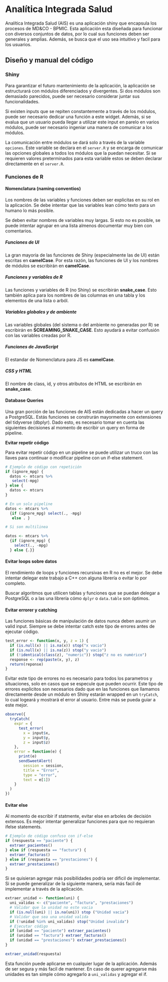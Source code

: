 # Analítica Integrada Salud

Analítica Integrada Salud (AIS) es una aplicación shiny que encapsula los procesos de MD&CO - BPMIC. Esta aplicación esta diseñada para funcionar con diversos conjuntos de datos, por lo cual sus funciones deben ser generales y amplias. Además, se busca que el uso sea intuitivo y facil para los usuarios.

## Diseño y manual del código

### Shiny

Para garantizar el futuro mantenimiento de la aplicación, la aplicación se estructurará con módulos diferenciados y divergentes. Si dos módulos son demasiado parecidos, puede ser necesario considerar juntar sus funcionalidades.

Si existen inputs que se repiten constantemente a través de los módulos, puede ser necesario dedicar una función a este widget. Además, si se evalua que un usuario pueda llegar a utilizar este input en parelo en varios módulos, puede ser necesario ingeniar una manera de comunicar a los módulos.

La comunicación entre módulos se dará solo a través de la variable `opciones`. Este variable se declara en el `server.R` y se encarga de comunicar las opciones globales a todos los módulos que la puedan necesitar. Si se requieren valores preterminados para esta variable estos se deben declarar directamente en el `server.R`.

### Funciones de R

#### Nomenclatura (naming conventios)

Los nombres de las variables y funciones deben ser explicitas en su rol en la aplicación. Se debe intentar que las variables lean cómo texto para un humano lo más posible.

Se deben evitar nombres de variables muy largas. Si esto no es posible, se puede intentar agrupar en una lista almenos documentar muy bien con comentarios.

##### Funciones de UI

La gran mayoria de las funciones de Shiny (especialmente las de UI) están escritas en **camelCase**. Por esta razón, las funciones de UI y los nombres de módulos se escribirán en **camelCase**.

##### Funciones y variables de R

Las funciones y variables de R (no Shiny) se escribirán **snake_case**. Esto también aplica para los nombres de las columnas en una tabla y los elementos de una lista o arból.

##### Variables globales y de ambiente

Las variables globales (del sistema o del ambiente no generadas por R) se escribirán en **SCREAMING_SNAKE_CASE**. Esto ayudará a evitar confusión con las variables creadas por R.

##### Funciones de JavaScript

El estandar de Nomenclatura para JS es **camelCase**.

##### CSS y HTML

El nombre de class, id, y otros atributos de HTML se escribirán en **snake_case**.

#### Database Queries

Una gran porción de las funciones de AIS están dedicadas a hacer un query a PostgreSQL. Estás funciones se construrán mayormente con extensiones del tidyverse (dbplyr). Dado esto, es necesario tomar en cuenta las siguientes decisiones al momento de escribir un query en forma de pipeline.

**Evitar repetir código**

Para evitar repetir código en un pipeline se puede utilizar un truco con las llaves para continuar o modificar pipeline con un if-else statement.

```r
# Ejemplo de código con repetición
if (ignore_mpg) {
  datos <- mtcars %>%
   select(-mpg)
} else {
  datos <- mtcars
}

# En un solo pipeline
datos <- mtcars %>%
  {if (ignore_mpg) select(., -mpg)
   else . }

# Si son multilinea

datos <- mtcars %>%
  {if (ignore_mpg) {
    select(., -mpg)
  } else {.}}

```

#### Evitar loops sobre datos

El rendimiento de loops y funciones recursivas en R no es el mejor. Se debe intentar delegar este trabajo a C++ con alguna librería o evitar lo por completo.

Buscar algoritmos que utilicen tablas y funciones que se puedan delegar a PostgreSQL o a las una librería cómo `dplyr` o `data.table` son óptimos.

#### Evitar errorer y catching

Las funciones básicas de manipulación de datos nunca deben asumir un valid input. Siempre se debe intentar catch este tipo de errores antes de ejecutar código.

```r
test_error <- function(x, y, z = 1) {
  if (is.null(x) || is.na(x)) stop("x vacio")
  if (is.null(x) || is.na(z)) stop("y vacio")
  if (!identical(class(z), "numeric")) stop("z no es numérico")
  response <- rep(paste(x, y), z)
  return(reponse)
}
```

Evitar este tipo de errores no es necesario para todos los parametros y situaciones, solo en casos que se especule que pueden ocurrir. Este tipo de errores explicitos son necesarios dado que en las funciones que llamamos directamente desde un módulo en Shiny estarán wrapped en un `tryCatch`, lo cual logeará y mostrará el error al usuario. Entre más se pueda guiar a este mejor.

```r
observe({
  tryCatch(
    expr = {
      test_error(
        x = input$x,
        y = input$y,
        z = input$z)
    },
    error = function(e) {
      print(e)
      sendSweetAlert(
        session = session,
        title = "Error", 
        type = "error",
        text = e[1])
    }
  )
})
```

#### Evitar else

Al momento de escribir if statmente, evitar else en arboles de decisión extensos. Es mejor intentar generalizar funciones para que no requieran ifelse statements.

```r
# Ejemplo de código confuso con if-else
if (respuesta == "paciente") {
  extraer_pacientes()
} else if (respuesta == "factura") {
  extraer_facturas()
} else if (respuesta == "prestaciones") {
  extraer_prestaciones()
}
```

Si se quisieran agregar más posibilidades podría ser dificil de implementar. Si se puede generalizar de la siguiente manera, sería más facil de implementar a través de la aplicación.

```r
extraer_unidad <- function(uni) {
  uni_validas <- c("paciente", "factura", "prestaciones")
  # Validar que la unidad no este vacia
  if (is.null(uni) || is.na(uni)) stop ("Unidad vacia")
  # Validar que sea una unidad valida
  if (!unidad %in% uni_validas) stop("Unidad invalida")
  # Ejecutar código
  if (unidad == "paciente") extraer_pacientes()
  if (unidad == "factura") extraer_facturas()
  if (unidad == "prestaciones") extraer_prestaciones()
}

extraer_unidad(respuesta)
```

Esta función puede aplicarse en cualquier lugar de la aplicación. Además de ser segura y más facil de mantener. En caso de querer agregarse más unidades es tan simple cómo agregarlo a `uni_validas` y agregar el if.
